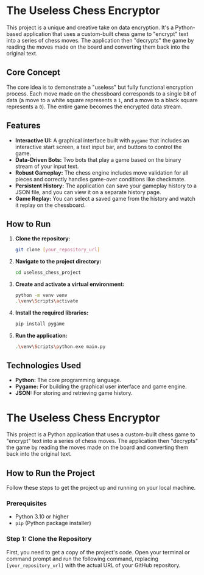 # The Useless Chess Encryptor

This project is a unique and creative take on data encryption. It's a Python-based application that uses a custom-built chess game to "encrypt" text into a series of chess moves. The application then "decrypts" the game by reading the moves made on the board and converting them back into the original text.

## Core Concept

The core idea is to demonstrate a "useless" but fully functional encryption process. Each move made on the chessboard corresponds to a single bit of data (a move to a white square represents a `1`, and a move to a black square represents a `0`). The entire game becomes the encrypted data stream.

## Features

- **Interactive UI:** A graphical interface built with `pygame` that includes an interactive start screen, a text input bar, and buttons to control the game.
- **Data-Driven Bots:** Two bots that play a game based on the binary stream of your input text.
- **Robust Gameplay:** The chess engine includes move validation for all pieces and correctly handles game-over conditions like checkmate.
- **Persistent History:** The application can save your gameplay history to a JSON file, and you can view it on a separate history page.
- **Game Replay:** You can select a saved game from the history and watch it replay on the chessboard.

## How to Run

1.  **Clone the repository:**
    ```bash
    git clone [your_repository_url]
    ```
2.  **Navigate to the project directory:**
    ```bash
    cd useless_chess_project
    ```
3.  **Create and activate a virtual environment:**
    ```bash
    python -m venv venv
    .\venv\Scripts\activate
    ```
4.  **Install the required libraries:**
    ```bash
    pip install pygame
    ```
5.  **Run the application:**
    ```bash
    .\venv\Scripts\python.exe main.py
    ```

## Technologies Used

* **Python:** The core programming language.
* **Pygame:** For building the graphical user interface and game engine.
* **JSON:** For storing and retrieving game history.


# The Useless Chess Encryptor

This project is a Python application that uses a custom-built chess game to "encrypt" text into a series of chess moves. The application then "decrypts" the game by reading the moves made on the board and converting them back into the original text.

## How to Run the Project

Follow these steps to get the project up and running on your local machine.

### Prerequisites

* Python 3.10 or higher
* `pip` (Python package installer)

### Step 1: Clone the Repository

First, you need to get a copy of the project's code. Open your terminal or command prompt and run the following command, replacing `[your_repository_url]` with the actual URL of your GitHub repository.

```bash

